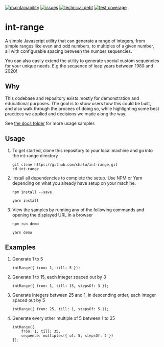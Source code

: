 [![maintainability](https://api.codeclimate.com/v1/badges/4a014530ed6dc1c4331d/maintainability)](https://codeclimate.com/github/chalu/int-range/maintainability) [![issues](https://img.shields.io/codeclimate/issues/chalu/int-range)](https://codeclimate.com/github/chalu/int-range/issues) [![technical debt](https://img.shields.io/codeclimate/tech-debt/chalu/int-range)](https://codeclimate.com/github/chalu/int-range/trends/technical_debt) [![test coverage](https://api.codeclimate.com/v1/badges/4a014530ed6dc1c4331d/test_coverage)](https://codeclimate.com/github/chalu/int-range/test_coverage)

# int-range

A simple Javascript utility that can generate a range of integers, from simple ranges like even and odd numbers, to multiples of a given number, all with configurable spacing between the number sequencies.

You can also easily extend the utility to generate special custom sequencies for your unique needs. E.g the sequence of leap years between 1980 and 2020!

## Why

This codebase and repository exists mostly for demonstration and educational purposes. The goal is to show users how this could be built, and also walk through the procees of doing so, while highlighting some best practices we applied and decisions we made along the way. 

See [the docs folder](https://chalu.github.io/int-range/index.html) for more usage samples

## Usage

1. To get started, clone this repository to your local machine and go into the int-range directory

    ```
    git clone https://github.com/chalu/int-range.git
    cd int-range
    ```

2. Install all dependencies to complete the setup. Use NPM or Yarn depending on what you already have setup on your machine.

    ```
    npm install --save
    ```

    ```
    yarn install
    ```

3. View the samples by running any of the following commands and opening the displayed URL in a browser

    ```
    npm run demo
    ```

    ```
    yarn demo
    ```

## Examples

1.  Generate 1 to 5

    ```javascriot
    intRange({ from: 1, till: 5 });
    ```

2.  Generate 1 to 15, each integer spaced out by 3

    ```javascriot
    intRange({ from: 1, till: 15, stepsOf: 3 });
    ```

3.  Generate integers between 25 and 1, in descending order, each integer spaced out by 5

    ```javascriot
    intRange({ from: 25, till: 1, stepsOf: 5 });
    ```

4.  Generate every other multiple of 5 between 1 to 35
    ```javascriot
    intRange({ 
        from: 1, till: 35, 
        sequence: multiples({ of: 5, stepsOf: 2 })
    });
    ```